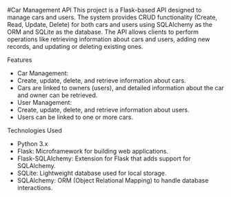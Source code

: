 #Car Management API
This project is a Flask-based API designed to manage cars and users. The system provides CRUD functionality (Create, Read, Update, Delete) for both cars and users using SQLAlchemy as the ORM and SQLite as the database. The API allows clients to perform operations like retrieving information about cars and users, adding new records, and updating or deleting existing ones.

Features
- Car Management:
- Create, update, delete, and retrieve information about cars.
- Cars are linked to owners (users), and detailed information about the car and owner can be retrieved.
- User Management:
- Create, update, delete, and retrieve information about users.
- Users can be linked to one or more cars.

  
Technologies Used
- Python 3.x
- Flask: Microframework for building web applications.
- Flask-SQLAlchemy: Extension for Flask that adds support for SQLAlchemy.
- SQLite: Lightweight database used for local storage.
- SQLAlchemy: ORM (Object Relational Mapping) to handle database interactions.
